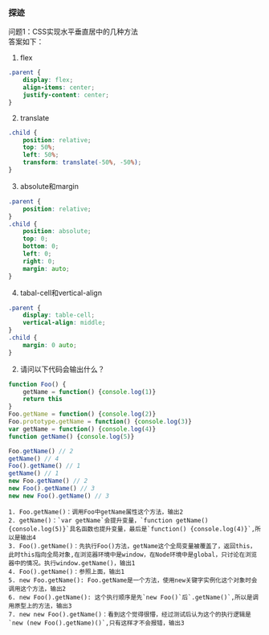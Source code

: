 ### 探迹

问题1：CSS实现水平垂直居中的几种方法<br>
答案如下：
1. flex
```css
.parent {
    display: flex;
    align-items: center;
    justify-content: center;
}
```
2. translate
```css
.child {
    position: relative;
    top: 50%;
    left: 50%;
    transform: translate(-50%, -50%);
}
```
3. absolute和margin
```css
.parent {
    position: relative;
}
.child {
    position: absolute;
    top: 0;
    bottom: 0;
    left: 0;
    right: 0;
    margin: auto;
}
```
4. tabal-cell和vertical-align
```css
.parent {
    display: table-cell;
    vertical-align: middle;
}
.child {
    margin: 0 auto;
}
```
2. 请问以下代码会输出什么？
```javascript
function Foo() {
    getName = function() {console.log(1)}
    return this
}
Foo.getName = function() {console.log(2)}
Foo.prototype.getName = function() {console.log(3)}
var getName = function() {console.log(4)}
function getName() {console.log(5)}

Foo.getName() // 2
getName() // 4
Foo().getName() // 1
getName() // 1
new Foo.getName() // 2
new Foo().getName() // 3
new new Foo().getName() // 3
```
    1. Foo.getName()：调用Foo中getName属性这个方法，输出2
    2. getName()：`var getName`会提升变量，`function getName() {console.log(5)}`具名函数也提升变量，最后是`function() {console.log(4)}`,所以是输出4
    3. Foo().getName()：先执行Foo()方法，getName这个全局变量被覆盖了，返回this，此时this指向全局对象,在浏览器环境中是window，在Node环境中是global，只讨论在浏览器中的情况。执行window.getName()，输出1
    4. Foo().getName()：参照上面，输出1
    5. new Foo.getName(): Foo.getName是一个方法，使用new关键字实例化这个对象时会调用这个方法，输出2
    6. new Foo().getName(): 这个执行顺序是先`new Foo()`后`.getName()`,所以是调用原型上的方法，输出3
    7. new new Foo().getName()：看到这个觉得很懵，经过测试后认为这个的执行逻辑是`new (new Foo().getName)()`,只有这样才不会报错，输出3